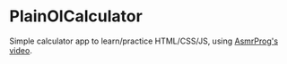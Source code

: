 # PlainOlCalculator
Simple calculator app to learn/practice HTML/CSS/JS, using [AsmrProg's video](https://www.youtube.com/watch?v=sBJmRD7kNTk).
